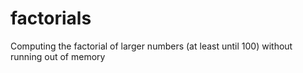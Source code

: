 # factorials
Computing the factorial of larger numbers (at least until 100) without running out of memory
